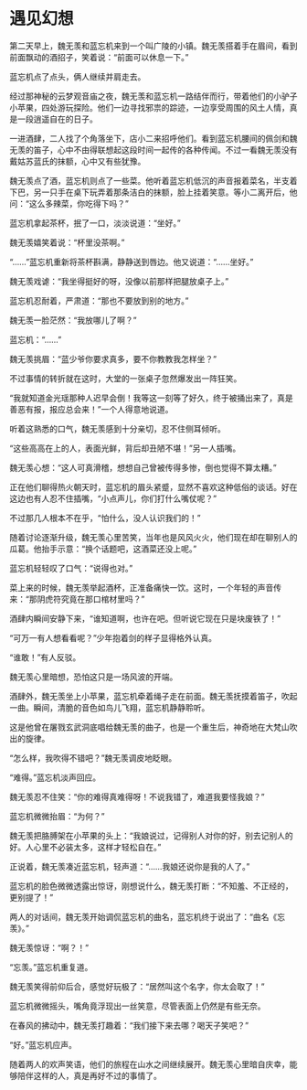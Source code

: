 # 遇见幻想

第二天早上，魏无羡和蓝忘机来到一个叫广陵的小镇。魏无羡搭着手在眉间，看到前面飘动的酒招子，笑着说：“前面可以休息一下。”

蓝忘机点了点头，俩人继续并肩走去。

经过那神秘的云梦观音庙之夜，魏无羡和蓝忘机一路结伴而行，带着他们的小驴子小苹果，四处游玩探险。他们一边寻找邪祟的踪迹，一边享受周围的风土人情，真是一段逍遥自在的日子。

一进酒肆，二人找了个角落坐下，店小二来招呼他们。看到蓝忘机腰间的佩剑和魏无羡的笛子，心中不由得联想起这段时间一起传的各种传闻。不过一看魏无羡没有戴姑苏蓝氏的抹额，心中又有些犹豫。

魏无羡点了酒，蓝忘机则点了一些菜。他听着蓝忘机低沉的声音报着菜名，半支着下巴，另一只手在桌下玩弄着那条洁白的抹额，脸上挂着笑意。等小二离开后，他问：“这么多辣菜，你吃得下吗？”

蓝忘机拿起茶杯，抿了一口，淡淡说道：“坐好。”

魏无羡嬉笑着说：“杯里没茶啊。”

“……”蓝忘机重新将茶杯斟满，静静送到唇边。他又说道：“……坐好。”

魏无羡戏谑：“我坐得挺好的呀，没像以前那样把腿放桌子上。”

蓝忘机忍耐着，严肃道：“那也不要放到别的地方。”

魏无羡一脸茫然：“我放哪儿了啊？”

蓝忘机：“……”

魏无羡挑眉：“蓝少爷你要求真多，要不你教教我怎样坐？”

不过事情的转折就在这时，大堂的一张桌子忽然爆发出一阵狂笑。

“我就知道金光瑶那种人迟早会倒！我等这一刻等了好久，终于被捅出来了，真是善恶有报，报应总会来！”一个人得意地说道。

听着这熟悉的口气，魏无羡感到十分亲切，忍不住侧耳倾听。

“这些高高在上的人，表面光鲜，背后却丑陋不堪！”另一人插嘴。

魏无羡心想：“这人可真滑稽，想想自己曾被传得多惨，倒也觉得不算太糟。”

正在他们聊得热火朝天时，蓝忘机的眉头紧蹙，显然不喜欢这种低俗的谈话。好在这边也有人忍不住插嘴，“小点声儿，你们打什么嘴仗呢？”

不过那几人根本不在乎，“怕什么，没人认识我们的！”

随着讨论逐渐升级，魏无羡心里苦笑，当年也是风风火火，他们现在却在聊别人的瓜葛。他抬手示意：“换个话题吧，这酒菜还没上呢。”

蓝忘机轻轻叹了口气：“说得也对。”

菜上来的时候，魏无羡举起酒杯，正准备痛快一饮。这时，一个年轻的声音传来：“那阴虎符究竟在那口棺材里吗？”

酒肆内瞬间安静下来，“谁知道啊，也许在吧。但听说它现在只是块废铁了！”

“可万一有人想看看呢？”少年抱着剑的样子显得格外认真。

“谁敢！”有人反驳。

魏无羡心里暗想，恐怕这只是一场风波的开端。

酒肆外，魏无羡坐上小苹果，蓝忘机牵着绳子走在前面。魏无羡抚摸着笛子，吹起一曲。瞬间，清脆的音色如鸟儿飞翔，蓝忘机静静聆听。

这是他曾在屠戮玄武洞底唱给魏无羡的曲子，也是一个重生后，神奇地在大梵山吹出的旋律。

“怎么样，我吹得不错吧？”魏无羡调皮地眨眼。

“难得。”蓝忘机淡声回应。

魏无羡忍不住笑：“你的难得真难得呀！不说我错了，难道我要怪我娘？”

蓝忘机微微抬眉：“为何？”

魏无羡把胳膊架在小苹果的头上：“我娘说过，记得别人对你的好，别去记别人的好。人心里不必装太多，这样才轻松自在。”

正说着，魏无羡凑近蓝忘机，轻声道：“……我娘还说你是我的人了。”

蓝忘机的脸色微微透露出惊讶，刚想说什么，魏无羡打断：“不知羞、不正经的，更别提了！”

两人的对话间，魏无羡开始调侃蓝忘机的曲名，蓝忘机终于说出了：“曲名《忘羡》。”

魏无羡惊讶：“啊？！”

“忘羡。”蓝忘机重复道。

魏无羡笑得前仰后合，感觉好玩极了：“居然叫这个名字，你太会取了！”

蓝忘机微微摇头，嘴角竟浮现出一丝笑意，尽管表面上仍然是有些无奈。

在春风的拂动中，魏无羡打趣着：“我们接下来去哪？喝天子笑吧？”

“好。”蓝忘机应声。

随着两人的欢声笑语，他们的旅程在山水之间继续展开。魏无羡心里暗自庆幸，能够陪伴这样的人，真是再好不过的事情了。